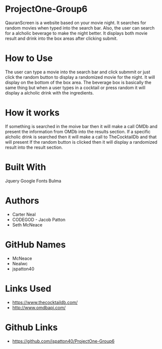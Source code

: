 # ProjectOne-Group6
QauranScreen is a website based on your movie night. It searches for random movies when typed into the search bar. Also, the user can search for a alcholic beverage to make the night better. It displays both movie result and drink into the box areas after clicking submit.
# How to Use
The user can type a movie into the search bar and click submmit or just click the random button to display a randomized movie for the night. It will display on the bottom of the box area. The beverage box is basically the same thing but when a user types in a cocktail or press random it will display a alcholic drink with the ingredients.
# How it works
If something is searched in the moive bar then it will make a call OMDb and present the information from OMDb into the results section.
If a specific alcholic drink is searched then it will make a call to TheCocktailDb and that will present 
If the random button is clicked then it will display a randomized result into the result section.
# Built With
Jquery
Google Fonts
Bulma
# Authors
- Carter Neal
- CODEGOD - Jacob Patton
- Seth McNeace
# GitHub Names
- McNeace
- Nealwc
- jspatton40
# Links Used
- https://www.thecocktaildb.com/
- http://www.omdbapi.com/
# Github Links
- https://github.com/jspatton40/ProjectOne-Group6
